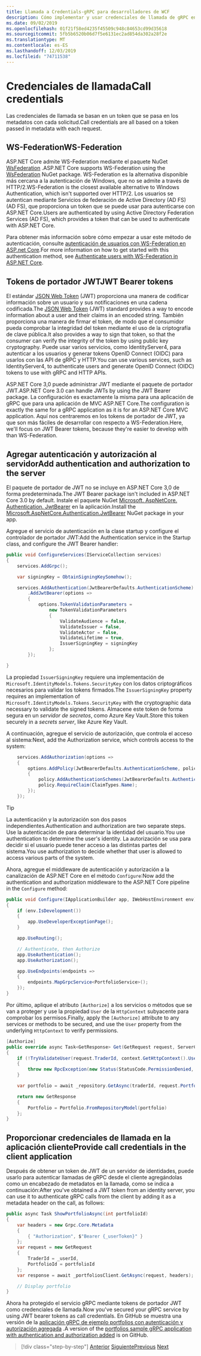 ```yaml
---
title: Llamada a Credentials-gRPC para desarrolladores de WCF
description: Cómo implementar y usar credenciales de llamada de gRPC en ASP.NET Core 3,0.
ms.date: 09/02/2019
ms.openlocfilehash: 01f21f58ed4235f45509c948c84653cd99d35618
ms.sourcegitcommit: 5fb5b6520b06d7f5e6131ec2ad854da302a28f2e
ms.translationtype: MT
ms.contentlocale: es-ES
ms.lasthandoff: 12/03/2019
ms.locfileid: "74711538"
---
```

# <a name="call-credentials"></a><span data-ttu-id="4dd22-103">Credenciales de llamada</span><span class="sxs-lookup"><span data-stu-id="4dd22-103">Call credentials</span></span>

<span data-ttu-id="4dd22-104">Las credenciales de llamada se basan en un token que se pasa en los metadatos con cada solicitud.</span><span class="sxs-lookup"><span data-stu-id="4dd22-104">Call credentials are all based on a token passed in metadata with each request.</span></span>

## <a name="ws-federation"></a><span data-ttu-id="4dd22-105">WS-Federation</span><span class="sxs-lookup"><span data-stu-id="4dd22-105">WS-Federation</span></span>

<span data-ttu-id="4dd22-106">ASP.NET Core admite WS-Federation mediante el paquete NuGet [WsFederation](https://www.nuget.org/packages/Microsoft.AspNetCore.Authentication.WsFederation) .</span><span class="sxs-lookup"><span data-stu-id="4dd22-106">ASP.NET Core supports WS-Federation using the [WsFederation](https://www.nuget.org/packages/Microsoft.AspNetCore.Authentication.WsFederation) NuGet package.</span></span> <span data-ttu-id="4dd22-107">WS-Federation es la alternativa disponible más cercana a la autenticación de Windows, que no se admite a través de HTTP/2.</span><span class="sxs-lookup"><span data-stu-id="4dd22-107">WS-Federation is the closest available alternative to Windows Authentication, which isn't supported over HTTP/2.</span></span> <span data-ttu-id="4dd22-108">Los usuarios se autentican mediante Servicios de federación de Active Directory (AD FS) (AD FS), que proporciona un token que se puede usar para autenticarse con ASP.NET Core.</span><span class="sxs-lookup"><span data-stu-id="4dd22-108">Users are authenticated by using Active Directory Federation Services (AD FS), which provides a token that can be used to authenticate with ASP.NET Core.</span></span>

<span data-ttu-id="4dd22-109">Para obtener más información sobre cómo empezar a usar este método de autenticación, consulte [autenticación de usuarios con WS-Federation en ASP.net Core](/aspnet/core/security/authentication/ws-federation).</span><span class="sxs-lookup"><span data-stu-id="4dd22-109">For more information on how to get started with this authentication method, see [Authenticate users with WS-Federation in ASP.NET Core](/aspnet/core/security/authentication/ws-federation).</span></span>

## <a name="jwt-bearer-tokens"></a><span data-ttu-id="4dd22-110">Tokens de portador JWT</span><span class="sxs-lookup"><span data-stu-id="4dd22-110">JWT Bearer tokens</span></span>

<span data-ttu-id="4dd22-111">El estándar [JSON Web Token](https://jwt.io) (JWT) proporciona una manera de codificar información sobre un usuario y sus notificaciones en una cadena codificada.</span><span class="sxs-lookup"><span data-stu-id="4dd22-111">The [JSON Web Token](https://jwt.io) (JWT) standard provides a way to encode information about a user and their claims in an encoded string.</span></span> <span data-ttu-id="4dd22-112">También proporciona una manera de firmar el token, de modo que el consumidor pueda comprobar la integridad del token mediante el uso de la criptografía de clave pública.</span><span class="sxs-lookup"><span data-stu-id="4dd22-112">It also provides a way to sign that token, so that the consumer can verify the integrity of the token by using public key cryptography.</span></span> <span data-ttu-id="4dd22-113">Puede usar varios servicios, como IdentityServer4, para autenticar a los usuarios y generar tokens OpenID Connect (OIDC) para usarlos con las API de gRPC y HTTP.</span><span class="sxs-lookup"><span data-stu-id="4dd22-113">You can use various services, such as IdentityServer4, to authenticate users and generate OpenID Connect (OIDC) tokens to use with gRPC and HTTP APIs.</span></span>

<span data-ttu-id="4dd22-114">ASP.NET Core 3,0 puede administrar JWT mediante el paquete de portador JWT.</span><span class="sxs-lookup"><span data-stu-id="4dd22-114">ASP.NET Core 3.0 can handle JWTs by using the JWT Bearer package.</span></span> <span data-ttu-id="4dd22-115">La configuración es exactamente la misma para una aplicación de gRPC que para una aplicación de MVC ASP.NET Core.</span><span class="sxs-lookup"><span data-stu-id="4dd22-115">The configuration is exactly the same for a gRPC application as it is for an ASP.NET Core MVC application.</span></span> <span data-ttu-id="4dd22-116">Aquí nos centraremos en los tokens de portador de JWT, ya que son más fáciles de desarrollar con respecto a WS-Federation.</span><span class="sxs-lookup"><span data-stu-id="4dd22-116">Here, we'll focus on JWT Bearer tokens, because they're easier to develop with than WS-Federation.</span></span>

## <a name="add-authentication-and-authorization-to-the-server"></a><span data-ttu-id="4dd22-117">Agregar autenticación y autorización al servidor</span><span class="sxs-lookup"><span data-stu-id="4dd22-117">Add authentication and authorization to the server</span></span>

<span data-ttu-id="4dd22-118">El paquete de portador de JWT no se incluye en ASP.NET Core 3,0 de forma predeterminada.</span><span class="sxs-lookup"><span data-stu-id="4dd22-118">The JWT Bearer package isn't included in ASP.NET Core 3.0 by default.</span></span> <span data-ttu-id="4dd22-119">Instale el paquete NuGet [Microsoft. AspNetCore. Authentication. JwtBearer](https://www.nuget.org/packages/Microsoft.AspNetCore.Authentication.JwtBearer) en la aplicación.</span><span class="sxs-lookup"><span data-stu-id="4dd22-119">Install the [Microsoft.AspNetCore.Authentication.JwtBearer](https://www.nuget.org/packages/Microsoft.AspNetCore.Authentication.JwtBearer) NuGet package in your app.</span></span>

<span data-ttu-id="4dd22-120">Agregue el servicio de autenticación en la clase startup y configure el controlador de portador JWT:</span><span class="sxs-lookup"><span data-stu-id="4dd22-120">Add the Authentication service in the Startup class, and configure the JWT Bearer handler:</span></span>

```csharp
public void ConfigureServices(IServiceCollection services)
{
    services.AddGrpc();

    var signingKey = ObtainSigningKeySomehow();

    services.AddAuthentication(JwtBearerDefaults.AuthenticationScheme)
        .AddJwtBearer(options =>
        {
            options.TokenValidationParameters =
                new TokenValidationParameters
                {
                    ValidateAudience = false,
                    ValidateIssuer = false,
                    ValidateActor = false,
                    ValidateLifetime = true,
                    IssuerSigningKey = signingKey
                };
        });

}
```

<span data-ttu-id="4dd22-121">La propiedad `IssuerSigningKey` requiere una implementación de `Microsoft.IdentityModels.Tokens.SecurityKey` con los datos criptográficos necesarios para validar los tokens firmados.</span><span class="sxs-lookup"><span data-stu-id="4dd22-121">The `IssuerSigningKey` property requires an implementation of `Microsoft.IdentityModels.Tokens.SecurityKey` with the cryptographic data necessary to validate the signed tokens.</span></span> <span data-ttu-id="4dd22-122">Almacene este token de forma segura en un *servidor de secretos*, como Azure Key Vault.</span><span class="sxs-lookup"><span data-stu-id="4dd22-122">Store this token securely in a *secrets server*, like Azure Key Vault.</span></span>

<span data-ttu-id="4dd22-123">A continuación, agregue el servicio de autorización, que controla el acceso al sistema:</span><span class="sxs-lookup"><span data-stu-id="4dd22-123">Next, add the Authorization service, which controls access to the system:</span></span>

```csharp
    services.AddAuthorization(options =>
    {
        options.AddPolicy(JwtBearerDefaults.AuthenticationScheme, policy =>
        {
            policy.AddAuthenticationSchemes(JwtBearerDefaults.AuthenticationScheme);
            policy.RequireClaim(ClaimTypes.Name);
        });
    });

```

> [!TIP]
> <span data-ttu-id="4dd22-124">La autenticación y la autorización son dos pasos independientes.</span><span class="sxs-lookup"><span data-stu-id="4dd22-124">Authentication and authorization are two separate steps.</span></span> <span data-ttu-id="4dd22-125">Use la autenticación de para determinar la identidad del usuario.</span><span class="sxs-lookup"><span data-stu-id="4dd22-125">You use authentication to determine the user's identity.</span></span> <span data-ttu-id="4dd22-126">La autorización se usa para decidir si el usuario puede tener acceso a las distintas partes del sistema.</span><span class="sxs-lookup"><span data-stu-id="4dd22-126">You use authorization to decide whether that user is allowed to access various parts of the system.</span></span>

<span data-ttu-id="4dd22-127">Ahora, agregue el middleware de autenticación y autorización a la canalización de ASP.NET Core en el método `Configure`:</span><span class="sxs-lookup"><span data-stu-id="4dd22-127">Now add the authentication and authorization middleware to the ASP.NET Core pipeline in the `Configure` method:</span></span>

```csharp
public void Configure(IApplicationBuilder app, IWebHostEnvironment env)
{
    if (env.IsDevelopment())
    {
        app.UseDeveloperExceptionPage();
    }

    app.UseRouting();

    // Authenticate, then Authorize
    app.UseAuthentication();
    app.UseAuthorization();

    app.UseEndpoints(endpoints =>
    {
        endpoints.MapGrpcService<PortfolioService>();
    });
}
```

<span data-ttu-id="4dd22-128">Por último, aplique el atributo `[Authorize]` a los servicios o métodos que se van a proteger y use la propiedad `User` de la `HttpContext` subyacente para comprobar los permisos.</span><span class="sxs-lookup"><span data-stu-id="4dd22-128">Finally, apply the `[Authorize]` attribute to any services or methods to be secured, and use the `User` property from the underlying `HttpContext` to verify permissions.</span></span>

```csharp
[Authorize]
public override async Task<GetResponse> Get(GetRequest request, ServerCallContext context)
{
    if (!TryValidateUser(request.TraderId, context.GetHttpContext().User))
    {
        throw new RpcException(new Status(StatusCode.PermissionDenied, "Denied."));
    }

    var portfolio = await _repository.GetAsync(traderId, request.PortfolioId);

    return new GetResponse
    {
        Portfolio = Portfolio.FromRepositoryModel(portfolio)
    };
}
```

## <a name="provide-call-credentials-in-the-client-application"></a><span data-ttu-id="4dd22-129">Proporcionar credenciales de llamada en la aplicación cliente</span><span class="sxs-lookup"><span data-stu-id="4dd22-129">Provide call credentials in the client application</span></span>

<span data-ttu-id="4dd22-130">Después de obtener un token de JWT de un servidor de identidades, puede usarlo para autenticar llamadas de gRPC desde el cliente agregándolas como un encabezado de metadatos en la llamada, como se indica a continuación:</span><span class="sxs-lookup"><span data-stu-id="4dd22-130">After you've obtained a JWT token from an identity server, you can use it to authenticate gRPC calls from the client by adding it as a metadata header on the call, as follows:</span></span>

```csharp
public async Task ShowPortfolioAsync(int portfolioId)
{
    var headers = new Grpc.Core.Metadata
    {
        { "Authorization", $"Bearer {_userToken}" }
    };
    var request = new GetRequest
    {
        TraderId = _userId,
        PortfolioId = portfolioId
    };
    var response = await _portfoliosClient.GetAsync(request, headers);

    // Display portfolio
}
```

<span data-ttu-id="4dd22-131">Ahora ha protegido el servicio gRPC mediante tokens de portador JWT como credenciales de llamada.</span><span class="sxs-lookup"><span data-stu-id="4dd22-131">Now you've secured your gRPC service by using JWT bearer tokens as call credentials.</span></span> <span data-ttu-id="4dd22-132">En GitHub se muestra una versión de la [aplicación gRPC de ejemplo portfolios con autenticación y autorización agregada](https://github.com/dotnet-architecture/grpc-for-wcf-developers/tree/master/PortfoliosSample/grpc/TraderSysAuth) .</span><span class="sxs-lookup"><span data-stu-id="4dd22-132">A version of the [portfolios sample gRPC application with authentication and authorization added](https://github.com/dotnet-architecture/grpc-for-wcf-developers/tree/master/PortfoliosSample/grpc/TraderSysAuth) is on GitHub.</span></span>

>[!div class="step-by-step"]
><span data-ttu-id="4dd22-133">[Anterior](security.md)
>[Siguiente](channel-credentials.md)</span><span class="sxs-lookup"><span data-stu-id="4dd22-133">[Previous](security.md)
[Next](channel-credentials.md)</span></span>
